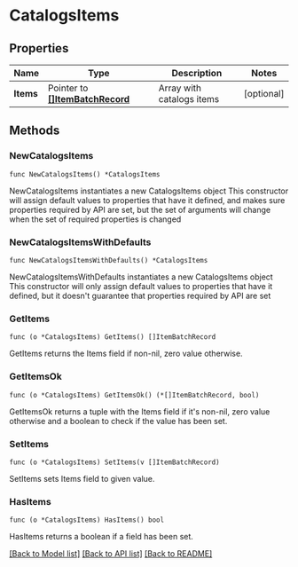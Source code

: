 # CatalogsItems

## Properties

Name | Type | Description | Notes
------------ | ------------- | ------------- | -------------
**Items** | Pointer to [**[]ItemBatchRecord**](ItemBatchRecord.md) | Array with catalogs items | [optional] 

## Methods

### NewCatalogsItems

`func NewCatalogsItems() *CatalogsItems`

NewCatalogsItems instantiates a new CatalogsItems object
This constructor will assign default values to properties that have it defined,
and makes sure properties required by API are set, but the set of arguments
will change when the set of required properties is changed

### NewCatalogsItemsWithDefaults

`func NewCatalogsItemsWithDefaults() *CatalogsItems`

NewCatalogsItemsWithDefaults instantiates a new CatalogsItems object
This constructor will only assign default values to properties that have it defined,
but it doesn't guarantee that properties required by API are set

### GetItems

`func (o *CatalogsItems) GetItems() []ItemBatchRecord`

GetItems returns the Items field if non-nil, zero value otherwise.

### GetItemsOk

`func (o *CatalogsItems) GetItemsOk() (*[]ItemBatchRecord, bool)`

GetItemsOk returns a tuple with the Items field if it's non-nil, zero value otherwise
and a boolean to check if the value has been set.

### SetItems

`func (o *CatalogsItems) SetItems(v []ItemBatchRecord)`

SetItems sets Items field to given value.

### HasItems

`func (o *CatalogsItems) HasItems() bool`

HasItems returns a boolean if a field has been set.


[[Back to Model list]](../README.md#documentation-for-models) [[Back to API list]](../README.md#documentation-for-api-endpoints) [[Back to README]](../README.md)


